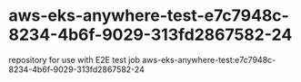# aws-eks-anywhere-test-e7c7948c-8234-4b6f-9029-313fd2867582-24
repository for use with E2E test job aws-eks-anywhere-test:e7c7948c-8234-4b6f-9029-313fd2867582-24
